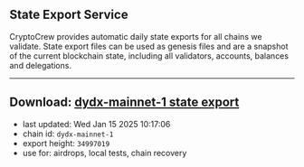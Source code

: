 ## State Export Service
CryptoCrew provides automatic daily state exports for all chains we validate. State export files can be used as genesis files and are a snapshot of the current blockchain state, including all validators, accounts, balances and delegations.

---
**Download: [dydx-mainnet-1 state export](https://dl-tyo.ccvalidators.com/SERVICE/dydx/dydx-mainnet-1_export_34997019.json)**
---

- last updated: Wed Jan 15 2025 10:17:06
- chain id: `dydx-mainnet-1`
- export height: `34997019`
- use for: airdrops, local tests, chain recovery
